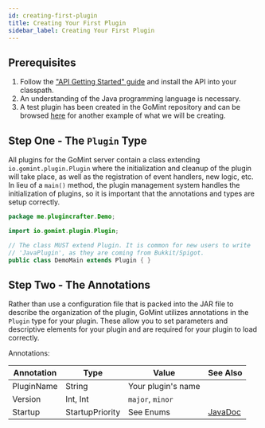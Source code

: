 ```yaml
---
id: creating-first-plugin
title: Creating Your First Plugin
sidebar_label: Creating Your First Plugin
---
```


## Prerequisites

1. Follow the ["API Getting Started" guide](/docs/api/api-getting-started) and
install the API into your classpath.
2. An understanding of the Java programming language is necessary.
3. A test plugin has been created in the GoMint repository and can be browsed [here](https://github.com/gomint/GoMint/tree/master/gomint-test-plugin/src/main/java/io/gomint/testplugin) for another example of what we will be creating.

## Step One - The ```Plugin``` Type

All plugins for the GoMint server contain a class extending ```io.gomint.plugin.Plugin```
where the initialization and cleanup of the plugin will take place, as well as the
registration of event handlers, new logic, etc. In lieu of a ```main()``` method, the plugin management system handles the initialization of plugins, so it is important that the annotations and types are setup correctly.

```java
package me.plugincrafter.Demo;

import io.gomint.plugin.Plugin;

// The class MUST extend Plugin. It is common for new users to write
// 'JavaPlugin', as they are coming from Bukkit/Spigot.
public class DemoMain extends Plugin { }
```

## Step Two - The Annotations

Rather than use a configuration file that is packed into the JAR file to describe the organization of the plugin, GoMint utilizes annotations in the ```Plugin``` type for your plugin. These allow you to set parameters and descriptive elements for your plugin and are required for your plugin to load correctly.

Annotations:

| Annotation | Type            | Value                     | See Also                                                                              |
|------------|-----------------|---------------------------|---------------------------------------------------------------------------------------|
| PluginName | String          | Your plugin's name        |                                                                                       |  
| Version    | Int, Int        | ```major```, ```minor```  |                                                                                       |
| Startup    | StartupPriority | See Enums                 | [JavaDoc](https://janmm14.de/static/gomint/index.html?gomint.api/io/gomint/plugin/StartupPriority.html) |   
